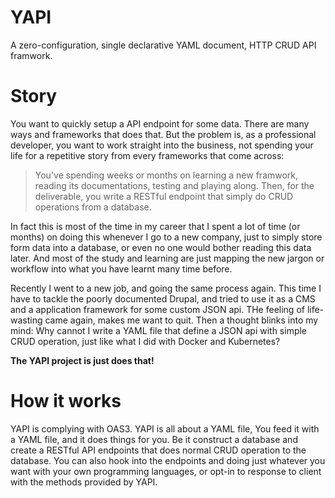 # YAPI
A zero-configuration, single declarative YAML document, HTTP CRUD API framwork.

# Story
You want to quickly setup a API endpoint for some data. There are many ways and frameworks that does that. But the problem is, as a professional developer, you want to work straight into the business, not spending your life for a repetitive story from every frameworks that come across:

> You've spending weeks or months on learning a new framwork, reading its documentations, testing and playing along. Then, for the deliverable, you write a RESTful endpoint that simply do CRUD operations from a database.

In fact this is most of the time in my career that I spent a lot of time (or months) on doing this whenever I go to a new company, just to simply store form data into a database, or even no one would bother reading this data later. And most of the study and learning are just mapping the new jargon or workflow into what you have learnt many time before.

Recently I went to a new job, and going the same process again. This time I have to tackle the poorly documented Drupal, and tried to use it as a CMS and a application framework for some custom JSON api. THe feeling of life-wasting came again, makes me want to quit. Then a thought blinks into my mind: Why cannot I write a YAML file that define a JSON api with simple CRUD operation, just like what I did with Docker and Kubernetes?

**The YAPI project is just does that!**

# How it works
YAPI is complying with OAS3.
YAPI is all about a YAML file, You feed it with a YAML file, and it does things for you.
Be it construct a database and create a RESTful API endpoints that does normal CRUD operation to the database.
You can also hook into the endpoints and doing just whatever you want with your own programming languages, or opt-in to response to client with the methods provided by YAPI.
